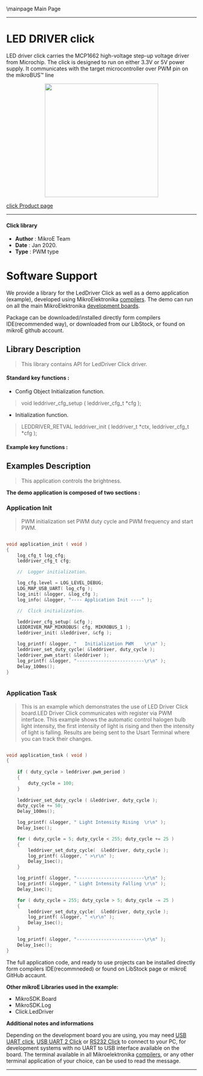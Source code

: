 \mainpage Main Page
 
---
# LED DRIVER click

LED driver click carries the MCP1662 high-voltage step-up voltage driver from Microchip. The click is designed to run on either 3.3V or 5V power supply. It communicates with the target microcontroller over PWM pin on the mikroBUS™ line

<p align="center">
  <img src="https://download.mikroe.com/images/click_for_ide/leddriver_click.png" height=300px>
</p>

[click Product page](https://www.mikroe.com/led-driver-click)

---


#### Click library 

- **Author**        : MikroE Team
- **Date**          : Jan 2020.
- **Type**          : PWM type


# Software Support

We provide a library for the LedDriver Click 
as well as a demo application (example), developed using MikroElektronika 
[compilers](https://shop.mikroe.com/compilers). 
The demo can run on all the main MikroElektronika [development boards](https://shop.mikroe.com/development-boards).

Package can be downloaded/installed directly form compilers IDE(recommended way), or downloaded from our LibStock, or found on mikroE github account. 

## Library Description

> This library contains API for LedDriver Click driver.

#### Standard key functions :

- Config Object Initialization function.
> void leddriver_cfg_setup ( leddriver_cfg_t *cfg ); 
 
- Initialization function.
> LEDDRIVER_RETVAL leddriver_init ( leddriver_t *ctx, leddriver_cfg_t *cfg );


#### Example key functions :

## Examples Description

> This application controls the brightness. 

**The demo application is composed of two sections :**

### Application Init 

> PWM initialization set PWM duty cycle and PWM frequency and start PWM.

```c

void application_init ( void )
{
    log_cfg_t log_cfg;
    leddriver_cfg_t cfg;

    //  Logger initialization.

    log_cfg.level = LOG_LEVEL_DEBUG;
    LOG_MAP_USB_UART( log_cfg );
    log_init( &logger, &log_cfg );
    log_info( &logger, "---- Application Init ----" );

    //  Click initialization.

    leddriver_cfg_setup( &cfg );
    LEDDRIVER_MAP_MIKROBUS( cfg, MIKROBUS_1 );
    leddriver_init( &leddriver, &cfg );

    log_printf( &logger, "   Initialization PWM    \r\n" );
    leddriver_set_duty_cycle( &leddriver, duty_cycle );
    leddriver_pwm_start( &leddriver );
    log_printf( &logger, "-------------------------\r\n" );
    Delay_100ms();
}
  
```

### Application Task

> This is an example which demonstrates the use of LED Driver Click board.LED Driver Click communicates with register via PWM interface. This example shows the automatic control halogen bulb light intensity, the first intensity of light is rising and then the intensity of light is falling. Results are being sent to the Usart Terminal where you can track their changes.

```c

void application_task ( void )
{
    
    if ( duty_cycle > leddriver.pwm_period )
    {
        duty_cycle = 100;
    }
    
    leddriver_set_duty_cycle ( &leddriver, duty_cycle );
    duty_cycle += 50;
    Delay_100ms();

    log_printf( &logger, " Light Intensity Rising  \r\n" );
    Delay_1sec();

    for ( duty_cycle = 5; duty_cycle < 255; duty_cycle += 25 )
    {
        leddriver_set_duty_cycle(  &leddriver, duty_cycle );
        log_printf( &logger, " >\r\n" );
        Delay_1sec();
    }

    log_printf( &logger, "-------------------------\r\n" );
    log_printf( &logger, " Light Intensity Falling \r\n" );
    Delay_1sec();

    for ( duty_cycle = 255; duty_cycle > 5; duty_cycle -= 25 )
    {
        leddriver_set_duty_cycle(  &leddriver, duty_cycle );
        log_printf( &logger, " <\r\n" );
        Delay_1sec();
    }

    log_printf( &logger, "-------------------------\r\n" );
    Delay_1sec();
}  

```


The full application code, and ready to use projects can be  installed directly form compilers IDE(recommneded) or found on LibStock page or mikroE GitHub accaunt.

**Other mikroE Libraries used in the example:** 

- MikroSDK.Board
- MikroSDK.Log
- Click.LedDriver

**Additional notes and informations**

Depending on the development board you are using, you may need 
[USB UART click](https://shop.mikroe.com/usb-uart-click), 
[USB UART 2 Click](https://shop.mikroe.com/usb-uart-2-click) or 
[RS232 Click](https://shop.mikroe.com/rs232-click) to connect to your PC, for 
development systems with no UART to USB interface available on the board. The 
terminal available in all Mikroelektronika 
[compilers](https://shop.mikroe.com/compilers), or any other terminal application 
of your choice, can be used to read the message.



---
